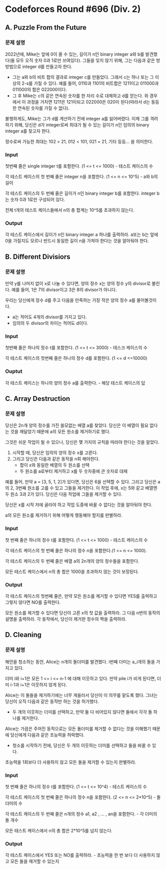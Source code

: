 # Codeforces Round #696 (Div. 2)

## A. Puzzle From the Future

### 문제 설명

2022년에, Mike는 앞에 0이 올 수 있는, 길이가 n인 binary integer a와 b를 발견했다(둘 모두 오직 숫자 0과 1로만 쓰여있다). 그들을 잊지 않기 위해, 그는 다음과 같은 방방법으로 integer d를 만들고자 한다.

- 그는 a와 b의 비트 합의 결과로 integer c를 만들었다. 그래서 c는 하나 또는 그 이상의 2-s를 가질 수 있다. 예를 들어, 0110과 1101의 비트합은 1211이고 011000과 011000의 합은 022000이다.
- 그 후 Mike는 c의 같은 연속된 숫자를 한 자리 수로 대체하고 d를 얻는다. 위 경우에서 이 과정을 거치면 1211은 121이되고 022000은 020이 된다(따라서 d는 동등한 연속된 숫자를 가질 수 없다).

불행하게도, Mike는 그가 d를 계산하기 전에 integer a를 잃어버렸다. 이제 그를 격려하기 위해, 당신은 d가 integer로써 최대가 될 수 있는 길이가 n인 임의의 binary integer a를 찾고자 한다.

정수로써 가능한 최대는 102 > 21, 012 < 101, 021 = 21, 기타 등등... 을 의미한다.

### Input

첫번째 줄은 single integer t를 포함한다. (1 <= t <= 1000) - 테스트 케이스의 수

각 테스트 케이스의 첫 번째 줄은 integer n을 포함한다. (1 <= n <= 10^5) - a와 b의 길이

각 테스트 케이스의 두 번째 줄은 길이가 n인 binary integer b를 포함한다. integer b는 숫자 0과 1로만 구성되어 있다.

전체 t개의 테스트 케이스들에서 n의 총 합계는 10^5를 초과하지 않는다.

### Output

각 테스트 케이스에서 길이가 n인 binary integer a 하나를 출력하라. a또는 b는 앞에 0을 가질지도 모르나 반드시 동일한 길이 n을 가져야 한다는 것을 알아둬야 한다.



## B. Different Divisiors

### 문제 설명

만약 y를 나머지 없이 x로 나눌 수 있다면, 양의 정수 x는 양의 정수 y의 divisor로 불린다. 예를 들어, 1은 7의 divisor이고 3은 8의 divisor가 아니다. 

우리는 당신에게 정수 d를 주고 다음을 만족하는 가장 작은 양의 정수 a를 물어볼것이다.

- a는 적어도 4개의 divisor를 가지고 있다.
- 임의의 두 divisor의 차이는 적어도 d이다.

### Input

첫번째 줄은 하나의 정수 t를 포함한다. (1 <= t <= 3000) - 테스크 케이스의 수

각 테스트 케이스의 첫번째 줄은 하나의 정수 d를 포함한다. (1 <= d <=10000)

### Ouptut

각 테스트 케이스는 하나의 양의 정수 a를 출력한다. - 해당 테스트 케이스의 답



## C. Array Destruction

### 문제 설명

당신은 2n개 양의 정수를 가진 쓸모없는 배열 a를 찾았다. 당신은 이 배열이 필요 없다는 것을 깨달았기 때문에 a의 모든 원소를 제거하기로 했다.

그것은 쉬운 작업이 될 수 있으나, 당신은 몇 가지의 규칙을 따라야 한다는 것을 알았다.

1. 시작할 때, 당신은 임의의 양의 정수 x를 고른다.
2. 그리고 당신은 다음과 같은 동작을 n회 해야한다.
   - 합이 x와 동일한 배열의 두 원소를 선택
   - 두 원소를 a로부터 제거하고 x를 두 숫자중에 큰 숫자로 대체

예를 들어, 만약 a = [3, 5, 1, 2]가 있다면, 당신은 6을 선택할 수 있다. 그리고 당신은 a의 2, 3번째 원소를 고를 수 있고 그들을 제거한다. 이 작업 후에, x는 5와 같고 배열엔 두 원소 3과 2가 있다. 당신은 다음 작업에 그들을 제거할 수 있다.

당신은 x를 시작 저에 골라야 하고 작업 도중에 바꿀 수 없다는 것을 알아둬야 한다.

a의 모든 원소를 제거하기 위해 어떻게 행동해야 할지를 판별하라.

### Input

첫 번째 줄은 하나의 정수 t를 포함한다. (1 <= t <= 1000) - 테스트 케이스의 수

각 테스트 케이스의 첫 번째 줄은 하나의 정수 n을 포함한다.(1 <= n <= 1000).

각 테스트 케이스의 두 번째 줄은 배열 a의 2n개의 양의 정수들을 포함한다.

모든 테스트 케이스에서 n의 총 합은 1000을 초과하지 않는 것이 보장된다.

### Output

각 테스트 케이스의 첫번째 줄은, 만약 모든 원소를 제거할 수 있다면 YES를 출력하고 그렇지 않다면 NO를 출력한다.

모든 원소를 제거할 수 있다면 당신이 고른 x의 첫 값을 출력하라. 그 다음 n번의 동작의 설명을 출력하라. 각 동작에서, 당신이 제거한 정수의 짝을 출력하라.



## D. Cleaning

### 문제 설명

해안을 청소하는 동안, Alice는 n개의 돌더미를 발견했다. i번째 더미는 a_i개의 돌을 가지고 있다.

더미 i와 i+1은 모든 1 <= i <= n-1 에 대해 이웃하고 있다. 만약 pile i가 비게 된다면, 더미 i-1과 i+1은 이웃하지 않게 된다.

Alice는 이 돌들을 제거하기에는 너무 게을러서 당신이 이 의무를 맡도록 했다. 그녀는 당신이 오직 다음과 같은 동작만 하는 것을 허가했다.

- 두 개의 이웃하는 더미를 선택하고, 만약 둘 다 비어있지 않다면 둘에서 각각 돌 하나를 제거한다.

Alice는 가끔은 주어진 동작으로는 모든 돌더미를 제거할 수 없다는 것을 이해했기 때문에 당신에게 다음과 같은 초능력을 허락했다.

- 청소를 시작하기 전에, 당신은 두 개의 이웃하는 더미를 선택하고 둘을 바꿀 수 있다.

초능력을 1회보다 더 사용하지 않고 모든 돌을 제거할 수 있는지 판별하라.

### Input

첫 번째 줄은 하나의 정수 t를 포함한다. (1 <= t <= 10^4) - 테스트 케이스의 수

각 테스트 케이스의 첫 번째 줄은 하나의 정수 n을 포함한다. (2 <= n <= 2*10^5) - 돌더미의 수

각 테스트 케이스의 두 번째 줄은 n개의 정수 a1, a2 , ... , an을 포함한다. - 각 더미의 돌 개수

모든 테스트 케이스에서 n의 총 합은 2*10^5를 넘지 않는다.

### Output

각 테스트 케이스에서 YES 또는 NO를 출력하라. - 초능력을 한 번 보다 더 사용하지 않고 모든 돌을 제거할 수 있는지

